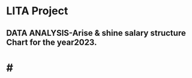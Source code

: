 # LITA Project
**DATA ANALYSIS**-Arise & shine salary structure Chart for the year2023.
---
# # # 


